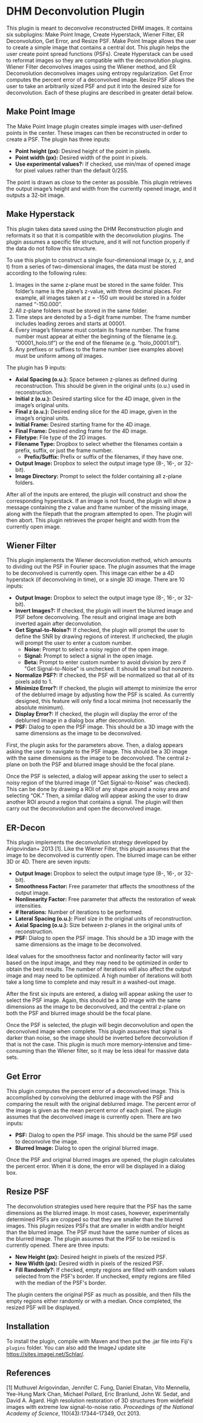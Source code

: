 DHM Deconvolution Plugin
========================

This plugin is meant to deconvolve reconstructed DHM images. It contains six subplugins:
Make Point Image, Create Hyperstack, Wiener Filter, ER Deconvolution, Get Error, and Resize PSF.
Make Point Image allows the user to create a simple image that contains a central dot.
This plugin helps the user create point spread functions (PSFs). Create Hyperstack can be
used to reformat images so they are compatible with the deconvolution plugins. Wiener
Filter deconvolves images using the Wiener method, and ER Deconvolution deconvolves
images using entropy regularization. Get Error computes the percent error of a deconvolved
image. Resize PSF allows the user to take an arbitrarily sized PSF and put it into the desired
size for deconvolution. Each of these plugins are described in greater detail
below.

## Make Point Image

The Make Point Image plugin creates simple images with user-defined points in the
center. These images can then be reconstructed in order to create a PSF. The plugin has
three inputs:
* **Point height (px):** Desired height of the point in pixels.
* **Point width (px):** Desired width of the point in pixels.
* **Use experimental values?:** If checked, use min/max of opened image for pixel
values rather than the default 0/255.

The point is drawn as close to the center as possible. This plugin retrieves the output image’s
height and width from the currently opened image, and it outputs a 32-bit image.

## Make Hyperstack

This plugin takes data saved using the DHM Reconstruction plugin and reformats it
so that it is compatible with the deconvolution plugins. The plugin assumes a specific file
structure, and it will not function properly if the data do not follow this structure.

To use this plugin to construct a single four-dimensional image (x, y, z, and t) from a
series of two-dimensional images, the data must be stored according to the following rules:
1. Images in the same z-plane must be stored in the same folder. This folder’s name
is the plane’s z-value, with three decimal places. For example, all images taken at
z = -150 um would be stored in a folder named “-150.000”.
2. All z-plane folders must be stored in the same folder.
3. Time steps are denoted by a 5-digit frame number. The frame number includes leading
zeroes and starts at 00001.
4. Every image’s filename must contain its frame number. The frame number must appear
at either the beginning of the filename (e.g. “00001_holo.tif”) or the end of the filename
(e.g. “holo_00001.tif”).
5. Any prefixes or suffixes to the frame number (see examples above) must be uniform
among *all* images.

The plugin has 9 inputs:
* **Axial Spacing (o.u.):** Space between z-planes as defined during reconstruction. This
should be given in the original units (o.u.) used in reconstruction.
* **Initial z (o.u.):** Desired starting slice for the 4D image, given in the image’s original
units.
* **Final z (o.u.):** Desired ending slice for the 4D image, given in the image’s original
units.
* **Initial Frame:** Desired starting frame for the 4D image.
* **Final Frame:** Desired ending frame for the 4D image.
* **Filetype:** File type of the 2D images.
* **Filename Type:** Dropbox to select whether the filenames contain a prefix, suffix, or
just the frame number.
  * **Prefix/Suffix:** Prefix or suffix of the filenames, if they have one.
* **Output Image:** Dropbox to select the output image type (8-, 16-, or 32-bit).
* **Image Directory:** Prompt to select the folder containing all z-plane folders.

After all of the inputs are entered, the plugin will construct and show the corresponding
hyperstack. If an image is not found, the plugin will show a message containing the z value
and frame number of the missing image, along with the filepath that the program attempted
to open. The plugin will then abort. This plugin retrieves the proper height and width from
the currently open image.

## Wiener Filter

This plugin implements the Wiener deconvolution method, which amounts to dividing
out the PSF in Fourier space. The plugin assumes that the image to be deconvolved is
currently open. This image can either be a 4D hyperstack (if deconvolving in time), or a
single 3D image. There are 10 inputs:
* **Output Image:** Dropbox to select the output image type (8-, 16-, or 32-bit).
* **Invert Images?:** If checked, the plugin will invert the blurred image and PSF before
deconvolving. The result and original image are both inverted again after deconvolution.
* **Get Signal-to-Noise?:** If checked, the plugin will prompt the user to define the SNR
by drawing regions of interest. If unchecked, the plugin will prompt the user to enter a
custom number.
  * **Noise:** Prompt to select a noisy region of the open image.
  * **Signal:** Prompt to select a signal in the open image.
  * **Beta:** Prompt to enter custom number to avoid division by zero if "Get Signal-to-Noise"
  is unchecked. It should be small but nonzero.
* **Normalize PSF?:** If checked, the PSF will be normalized so that all of its pixels add
to 1.
* **Minimize Error?:** If checked, the plugin will attempt to minimize the error of the deblurred
image by adjusting how the PSF is scaled. As currently designed, this feature will only find a
local minima (not necessarily the absolute minimum).
* **Display Error?:** If checked, the plugin will display the error of the deblurred image in a
dialog box after deconvolution.
* **PSF:** Dialog to open the PSF image. This should be a 3D image with the same
dimensions as the image to be deconvolved.

First, the plugin asks for the parameters above. Then, a dialog appears asking the
user to navigate to the PSF image. This should be a 3D image with the same dimensions
as the image to be deconvolved. The central z-plane on both the PSF and blurred image
should be the focal plane.

Once the PSF is selected, a dialog will appear asking the user to select a noisy region of
the blurred image (if "Get Signal-to-Noise" was checked). This can be done by drawing a ROI
of any shape around a noisy area and selecting “OK.” Then, a similar dialog will appear asking
the user to draw another ROI around a region that contains a signal. The plugin will then carry
out the deconvolution and open the deconvolved image.

## ER-Decon

This plugin implements the deconvolution strategy developed by Arigovindan+ 2013 \[1\].
Like the Wiener Filter, this plugin assumes that the image to be deconvolved is currently
open. The blurred image can be either 3D or 4D. There are seven inputs:
* **Output Image:** Dropbox to select the output image type (8-, 16-, or 32-bit).
* **Smoothness Factor:** Free parameter that affects the smoothness of the output image.
* **Nonlinearity Factor:** Free parameter that affects the restoration of weak intensities.
* **# Iterations:** Number of iterations to be performed.
* **Lateral Spacing (o.u.):** Pixel size in the original units of reconstruction.
* **Axial Spacing (o.u.):** Size between z-planes in the original units of reconstruction.
* **PSF:** Dialog to open the PSF image. This should be a 3D image with the same
dimensions as the image to be deconvolved.

Ideal values for the smoothness factor and nonlinearity factor will vary based on the input
image, and they may need to be optimized in order to obtain the best results. The number
of iterations will also affect the output image and may need to be optimized. A high number
of iterations will both take a long time to complete and may result in a washed-out image.

After the first six inputs are entered, a dialog will appear asking the user to select the
PSF image. Again, this should be a 3D image with the same dimensions as the image to
be deconvolved, and the central z-plane on both the PSF and blurred image should be the
focal plane.

Once the PSF is selected, the plugin will begin deconvolution and open the deconvolved
image when complete. This plugin assumes that signal is darker than noise, so the image
should be inverted before deconvolution if that is not the case. This plugin is much more
memory-intensive and time-consuming than the Wiener filter, so it may be less ideal for
massive data sets.

## Get Error

This plugin computes the percent error of a deconvolved image. This is accomplished by
convolving the deblurred image with the PSF and comparing the result with the original
deblurred image. The percent error of the image is given as the mean percent error of
each pixel. The plugin assumes that the deconvolved image is currently open. There are
two inputs:
* **PSF:** Dialog to open the PSF image. This should be the same PSF used to deconvolve
the image.
* **Blurred Image:** Dialog to open the original blurred image.

Once the PSF and original blurred images are opened, the plugin calculates the percent
error. When it is done, the error will be displayed in a dialog box.

## Resize PSF

The deconvolution strategies used here require that the PSF has the same dimensions as
the blurred image. In most cases, however, experimentally determined PSFs are cropped
so that they are smaller than the blurred images. This plugin resizes PSFs that are
smaller in width and/or height than the blurred image. The PSF must have the same number
of slices as the blurred image. The plugin assumes that the PSF to be resized is currently
opened. There are three inputs:
* **New Height (px):** Desired height in pixels of the resized PSF.
* **New Width (px):** Desired width in pixels of the resized PSF.
* **Fill Randomly?:** If checked, empty regions are filled with random values selected from
the PSF's border. If unchecked, empty regions are filled with the median of the PSF's border.

The plugin centers the original PSF as much as possible, and then fills the empty regions
either randomly or with a median. Once completed, the resized PSF will be displayed.

## Installation

To install the plugin, compile with Maven and then put the .jar file into Fiji's `plugins` folder.
You can also add the ImageJ update site https://sites.imagej.net/Schlar/.

## References

\[1\] Muthuvel Arigovindan, Jennifer C. Fung, Daniel Elnatan, Vito Mennella, Yee-Hung Mark
Chan, Michael Pollard, Eric Branlund, John W. Sedat, and David A. Agard. High resolution
restoration of 3D structures from widefield images with extreme low signal-to-noise
ratio. *Proceedings of the National Academy of Science*, 110(43):17344–17349, Oct
2013.
